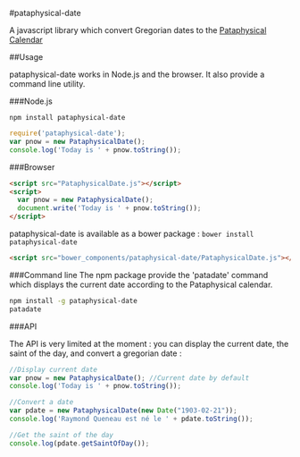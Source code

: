 #pataphysical-date

A javascript library which convert Gregorian dates to the [Pataphysical Calendar](http://user.icx.net/~richmond/rsr/pataphysique/pataphysique.html)

##Usage

pataphysical-date works in Node.js and the browser. It also provide a command line utility.

###Node.js

```npm install pataphysical-date```

```javascript
require('pataphysical-date');
var pnow = new PataphysicalDate();
console.log('Today is ' + pnow.toString());
```

###Browser

```html
<script src="PataphysicalDate.js"></script>
<script>
  var pnow = new PataphysicalDate();
  document.write('Today is ' + pnow.toString());
</script>
```

pataphysical-date is available as a bower package : 
```bower install pataphysical-date```

```html
<script src="bower_components/pataphysical-date/PataphysicalDate.js"></script>
```

###Command line
The npm package provide the 'patadate' command which displays the current date according to the Pataphysical calendar.

```bash
npm install -g pataphysical-date
patadate
```

###API

The API is very limited at the moment : you can display the current date, the saint of the day, and convert a gregorian date :

```javascript
//Display current date
var pnow = new PataphysicalDate(); //Current date by default
console.log('Today is ' + pnow.toString());

//Convert a date
var pdate = new PataphysicalDate(new Date("1903-02-21"));
console.log('Raymond Queneau est né le ' + pdate.toString());

//Get the saint of the day
console.log(pdate.getSaintOfDay());

```
